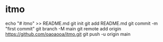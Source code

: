 # itmo
echo "# itmo" >> README.md
git init
git add README.md
git commit -m "first commit"
git branch -M main
git remote add origin https://github.com/oaoaooa/itmo.git
git push -u origin main
